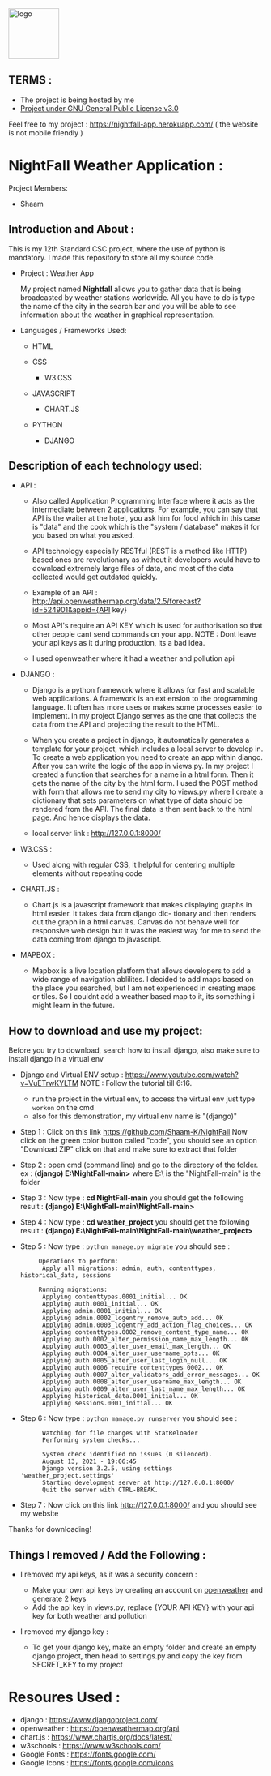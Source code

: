 <img src="https://nightfall-app.herokuapp.com/static/icons/logo.svg" alt="logo" width="100" height="100"/> 

## TERMS : 
* The project is being hosted by me
* <a href="https://www.gnu.org/licenses/gpl-3.0.en.html">Project under GNU General Public License v3.0</a>
 
 Feel free to my project :  https://nightfall-app.herokuapp.com/
 ( the website is not mobile friendly )

# NightFall Weather Application :

Project Members:
* Shaam
  
## Introduction and About :

 This is my 12th Standard CSC project, where the use of python is mandatory. I made this repository to store all my source code.
 

* Project : Weather App

    My project named **Nightfall** allows you to gather data that is being broadcasted by weather stations worldwide. All you have to do is type the name of the city in the search     bar and you will be able to see information about the weather in graphical representation.

*  Languages / Frameworks Used:

    * HTML 
    
    * CSS
        * W3.CSS
        
    * JAVASCRIPT
        * CHART.JS

    * PYTHON
        * DJANGO 
                                                                                  
## Description of each technology used:

* API :

    * Also called Application Programming Interface where it acts as the intermediate between 2 applications. For 
      example, you can say that API is the waiter at the hotel, you ask him for food which in this case is "data" and the cook which is the "system / database" makes it for you         based on what you asked.

    * API technology especially RESTful (REST is a method like HTTP) based ones are revolutionary as without it 
      developers would have to download extremely large files of data, and most of the data collected would get outdated quickly.

    * Example of an API : http://api.openweathermap.org/data/2.5/forecast?id=524901&appid={API key} 

    * Most API's require an API KEY which is used for authorisation so that other people cant send commands on 
     your app. NOTE : Dont leave your api keys as it during production, its a bad idea.

    * I used openweather where it had a weather and pollution api

* DJANGO : 

    * Django is a python framework where it allows for fast and scalable web applications. A framework is an ext
      ension to the programming language. It often has more uses or makes some processes easier to implement. in
      my project Django serves as the one that collects the data from the API and projecting the result to the HTML.

    * When you create a project in django, it automatically generates a template for your project, which includes a
      local server to develop in. To create a web application you need to create an app within django. After you can
      write the logic of the app in views.py. In my project I created a function that searches for a name in a html form. Then it gets the name of the city by the html form. I           used the POST method with form that allows me to send my city to views.py where I create a dictionary that sets parameters on what type of data should be rendered from the         API. The final data is then sent back to the html page. And hence displays the data.

    * local server link : http://127.0.0.1:8000/

* W3.CSS :

    * Used along with regular CSS, it helpful for centering multiple elements without repeating code

* CHART.JS :

    * Chart.js is a javascript framework that makes displaying graphs in html easier. It takes data from django dic-
      tionary and then renders out the graph in a html canvas. Canvas do not behave well for responsive web design
      but it was the easiest way for me to send the data coming from django to javascript.
      
* MAPBOX :
    * Mapbox is a live location platform that allows developers to add a wide range of navigation ablilites. I decided to add maps based on the place you searched, but I am not
      experienced in creating maps or tiles. So I couldnt add a weather based map to it, its something i might learn in the future.

## How to download and use my project:

Before you try to download, search how to install django, also make sure to install django in a virtual env

* Django and Virtual ENV setup : https://www.youtube.com/watch?v=VuETrwKYLTM NOTE : Follow the tutorial till
  6:16.
  
  * run the project in the virtual env, to access the virtual env just type `workon` on the cmd
  * also for this demonstration, my virtual env name is "(django)"

* Step 1 : Click on this link https://github.com/Shaam-K/NightFall Now click on the green color button called 
           "code", you should see an option "Download ZIP" click on that and make sure to extract that folder

* Step 2 : open cmd (command line) and go to the directory of the folder.
           ex : **(django) E:\NightFall-main>** where E:\ is the "NightFall-main" is the folder
           
* Step 3 : Now type : **cd NightFall-main**
           you should get the following result : **(django) E:\NightFall-main\NightFall-main>**

* Step 4 : Now type : **cd weather_project**
           you should get the following result : **(django) E:\NightFall-main\NightFall-main\weather_project>**

* Step 5 : Now type : `python manage.py migrate`
           you should see :

           Operations to perform:
            Apply all migrations: admin, auth, contenttypes, historical_data, sessions

           Running migrations:
            Applying contenttypes.0001_initial... OK
            Applying auth.0001_initial... OK
            Applying admin.0001_initial... OK
            Applying admin.0002_logentry_remove_auto_add... OK
            Applying admin.0003_logentry_add_action_flag_choices... OK
            Applying contenttypes.0002_remove_content_type_name... OK
            Applying auth.0002_alter_permission_name_max_length... OK
            Applying auth.0003_alter_user_email_max_length... OK
            Applying auth.0004_alter_user_username_opts... OK
            Applying auth.0005_alter_user_last_login_null... OK
            Applying auth.0006_require_contenttypes_0002... OK
            Applying auth.0007_alter_validators_add_error_messages... OK
            Applying auth.0008_alter_user_username_max_length... OK
            Applying auth.0009_alter_user_last_name_max_length... OK
            Applying historical_data.0001_initial... OK
            Applying sessions.0001_initial... OK

* Step 6 : Now type : `python manage.py runserver`
           you should see : 

            Watching for file changes with StatReloader
            Performing system checks...

            System check identified no issues (0 silenced).
            August 13, 2021 - 19:06:45
            Django version 3.2.5, using settings 'weather_project.settings'
            Starting development server at http://127.0.0.1:8000/
            Quit the server with CTRL-BREAK.
        
* Step 7 : Now click on this link http://127.0.0.1:8000/ and you should see my website

Thanks for downloading!

## Things I removed / Add the Following :

* I removed my api keys, as it was a security concern :

  * Make your own api keys by creating an account on <a href="https://openweathermap.org/">openweather</a> and generate 2 keys
  * Add the api key in views.py, replace {YOUR API KEY} with your api key for both weather and pollution

* I removed my django key :
 
  * To get your django key, make an empty folder and create an empty django project, then head to settings.py and copy the key from SECRET_KEY to my project

# Resoures Used :
* django : https://www.djangoproject.com/
* openweather : https://openweathermap.org/api
* chart.js : https://www.chartjs.org/docs/latest/
* w3schools : https://www.w3schools.com/
* Google Fonts : https://fonts.google.com/
* Google Icons : https://fonts.google.com/icons


